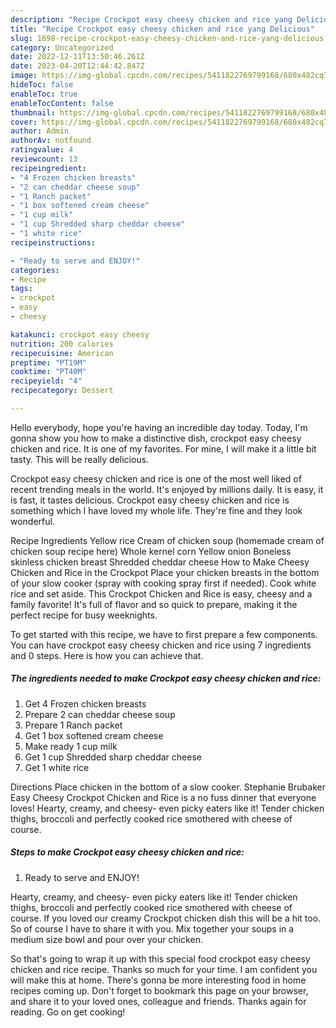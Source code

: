 ```yaml
---
description: "Recipe Crockpot easy cheesy chicken and rice yang Delicious"
title: "Recipe Crockpot easy cheesy chicken and rice yang Delicious"
slug: 1698-recipe-crockpot-easy-cheesy-chicken-and-rice-yang-delicious
category: Uncategorized
date: 2022-12-11T13:50:46.261Z
date: 2023-04-20T12:44:42.847Z
image: https://img-global.cpcdn.com/recipes/5411822769799168/680x482cq70/crockpot-easy-cheesy-chicken-and-rice-recipe-main-photo.jpg
hideToc: false
enableToc: true
enableTocContent: false
thumbnail: https://img-global.cpcdn.com/recipes/5411822769799168/680x482cq70/crockpot-easy-cheesy-chicken-and-rice-recipe-main-photo.jpg
cover: https://img-global.cpcdn.com/recipes/5411822769799168/680x482cq70/crockpot-easy-cheesy-chicken-and-rice-recipe-main-photo.jpg
author: Admin
authorAv: notfound
ratingvalue: 4
reviewcount: 13
recipeingredient:
- "4 Frozen chicken breasts"
- "2 can cheddar cheese soup"
- "1 Ranch packet"
- "1 box softened cream cheese"
- "1 cup milk"
- "1 cup Shredded sharp cheddar cheese"
- "1 white rice"
recipeinstructions:

- "Ready to serve and ENJOY!"
categories:
- Recipe
tags:
- crockpot
- easy
- cheesy

katakunci: crockpot easy cheesy 
nutrition: 200 calories
recipecuisine: American
preptime: "PT19M"
cooktime: "PT40M"
recipeyield: "4"
recipecategory: Dessert

---
```



Hello everybody, hope you're having an incredible day today. Today, I'm gonna show you how to make a distinctive dish, crockpot easy cheesy chicken and rice. It is one of my favorites. For mine, I will make it a little bit tasty. This will be really delicious.

Crockpot easy cheesy chicken and rice is one of the most well liked of recent trending meals in the world. It's enjoyed by millions daily. It is easy, it is fast, it tastes delicious. Crockpot easy cheesy chicken and rice is something which I have loved my whole life. They're fine and they look wonderful.

Recipe Ingredients Yellow rice Cream of chicken soup (homemade cream of chicken soup recipe here) Whole kernel corn Yellow onion Boneless skinless chicken breast Shredded cheddar cheese How to Make Cheesy Chicken and Rice in the Crockpot Place your chicken breasts in the bottom of your slow cooker (spray with cooking spray first if needed). Cook white rice and set aside. This Crockpot Chicken and Rice is easy, cheesy and a family favorite! It&#39;s full of flavor and so quick to prepare, making it the perfect recipe for busy weeknights.


To get started with this recipe, we have to first prepare a few components. You can have crockpot easy cheesy chicken and rice using 7 ingredients and 0 steps. Here is how you can achieve that.

<!--inarticleads1-->

##### The ingredients needed to make Crockpot easy cheesy chicken and rice:

1. Get 4 Frozen chicken breasts
1. Prepare 2 can cheddar cheese soup
1. Prepare 1 Ranch packet
1. Get 1 box softened cream cheese
1. Make ready 1 cup milk
1. Get 1 cup Shredded sharp cheddar cheese
1. Get 1 white rice


Directions Place chicken in the bottom of a slow cooker. Stephanie Brubaker Easy Cheesy Crockpot Chicken and Rice is a no fuss dinner that everyone loves! Hearty, creamy, and cheesy- even picky eaters like it! Tender chicken thighs, broccoli and perfectly cooked rice smothered with cheese of course. 

<!--inarticleads2-->

##### Steps to make Crockpot easy cheesy chicken and rice:


1. Ready to serve and ENJOY!

Hearty, creamy, and cheesy- even picky eaters like it! Tender chicken thighs, broccoli and perfectly cooked rice smothered with cheese of course. If you loved our creamy Crockpot chicken dish this will be a hit too. So of course I have to share it with you. Mix together your soups in a medium size bowl and pour over your chicken. 

So that's going to wrap it up with this special food crockpot easy cheesy chicken and rice recipe. Thanks so much for your time. I am confident you will make this at home. There's gonna be more interesting food in home recipes coming up. Don't forget to bookmark this page on your browser, and share it to your loved ones, colleague and friends. Thanks again for reading. Go on get cooking!
